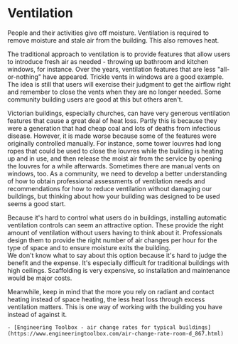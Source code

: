 # Ventilation

People and their activities give off moisture.  Ventilation is required to remove moisture and stale air from the building.  This also removes heat.

The traditional approach to ventilation is to provide features that allow users to introduce fresh air as needed - throwing up bathroom and kitchen windows, for instance.  Over the years, ventilation features that are less "all-or-nothing" have appeared.  Trickle vents in windows are a good example.  The idea is still that users will exercise their judgment to get the airflow right and remember to close the vents when they are no longer needed.  Some community building users are good at this but others aren't.

Victorian buildings, especially churches, can have very generous ventilation features that cause a great deal of heat loss.  Partly this is because they were a generation that had cheap coal and lots of deaths from infectious disease. However, it is made worse because some of the features were originally controlled manually.  For instance, some tower louvres had long ropes that could be used to close the louvres while the building is heating up and in use, and then release the moist air from the service by opening the louvres for a while afterwards.  Sometimes there are manual vents on windows, too.  As a community, we need to develop a better understanding of how to obtain professional assessments of ventilation needs and recommendations for how to reduce ventilation without damaging our buildings, but thinking about how your building was designed to be used seems a good start.


Because it's hard to control what users do in buildings, installing automatic ventilation controls can seem an attractive option.  These provide the right amount of ventilation without users having to think about it.  Professionals design them to provide the right number of air changes per hour for the type of space and to ensure moisture exits the building.   
We don't know what to say about this option because it's hard to judge the benefit and the expense. It's especially difficult for traditional buildings with high ceilings. Scaffolding is very expensive, so installation and maintenance would be major costs.  

Meanwhile, keep in mind that the more you rely on radiant and contact heating instead of space heating, the less heat loss through excess ventilation matters.  This is one way of working with the building you have instead of against it.

```{admonition} More information
- [Engineering Toolbox - air change rates for typical buildings](https://www.engineeringtoolbox.com/air-change-rate-room-d_867.html)
```

